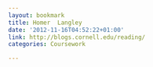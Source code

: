 ```yaml
---
layout: bookmark
title: Homer  Langley
date: '2012-11-16T04:52:22+01:00'
link: http://blogs.cornell.edu/reading/
categories: Coursework

---
```

